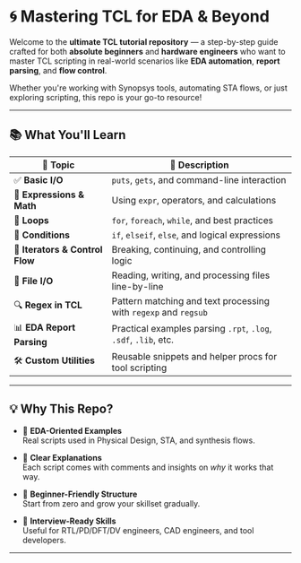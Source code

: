 # 🌀 Mastering TCL for EDA & Beyond

Welcome to the **ultimate TCL tutorial repository** — a step-by-step guide crafted for both **absolute beginners** and **hardware engineers** who want to master TCL scripting in real-world scenarios like **EDA automation**, **report parsing**, and **flow control**.

Whether you're working with Synopsys tools, automating STA flows, or just exploring scripting, this repo is your go-to resource!

---

## 📚 What You'll Learn

| 📌 Topic                        | 📘 Description |
|-------------------------------|----------------|
| ✅ **Basic I/O**               | `puts`, `gets`, and command-line interaction |
| 🧮 **Expressions & Math**      | Using `expr`, operators, and calculations |
| 🔁 **Loops**                   | `for`, `foreach`, `while`, and best practices |
| 🔀 **Conditions**              | `if`, `elseif`, `else`, and logical expressions |
| 🔁 **Iterators & Control Flow**| Breaking, continuing, and controlling logic |
| 📂 **File I/O**                | Reading, writing, and processing files line-by-line |
| 🔍 **Regex in TCL**            | Pattern matching and text processing with `regexp` and `regsub` |
| 📊 **EDA Report Parsing**      | Practical examples parsing `.rpt`, `.log`, `.sdf`, `.lib`, etc. |
| 🛠️ **Custom Utilities**        | Reusable snippets and helper procs for tool scripting |

---

## 💡 Why This Repo?

- 🔧 **EDA-Oriented Examples**  
  Real scripts used in Physical Design, STA, and synthesis flows.

- 🧠 **Clear Explanations**  
  Each script comes with comments and insights on *why* it works that way.

- 🏁 **Beginner-Friendly Structure**  
  Start from zero and grow your skillset gradually.

- 💼 **Interview-Ready Skills**  
  Useful for RTL/PD/DFT/DV engineers, CAD engineers, and tool developers.

---
